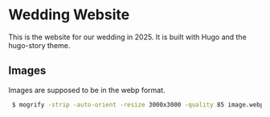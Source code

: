 # Wedding Website

This is the website for our wedding in 2025.
It is built with Hugo and the hugo-story theme.

## Images

Images are supposed to be in the webp format.

```bash
 $ mogrify -strip -auto-orient -resize 3000x3000 -quality 85 image.webp 
```
